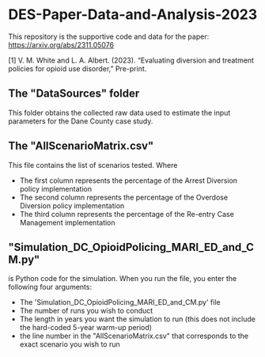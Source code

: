 # DES-Paper-Data-and-Analysis-2023

This repository is the supportive code and data for the paper: https://arxiv.org/abs/2311.05076 

[1] V. M. White and L. A. Albert. (2023). “Evaluating diversion and treatment policies for opioid use disorder,” Pre-print. 

## The "DataSources" folder
This folder obtains the collected raw data used to estimate the input parameters for the Dane County case study. 

## The "AllScenarioMatrix.csv"
This file contains the list of scenarios tested. Where 
- The first column represents the percentage of the Arrest Diversion policy implementation 
- The second column represents the percentage of the Overdose Diversion policy implementation
- The third column represents the percentage of the Re-entry Case Management implementation

## "Simulation_DC_OpioidPolicing_MARI_ED_and_CM.py"
is Python code for the simulation. When you run the file, you enter the following four arguments:
- The 'Simulation_DC_OpioidPolicing_MARI_ED_and_CM.py' file
- The number of runs you wish to conduct
- The length in years you want the simulation to run (this does not include the hard-coded 5-year warm-up period)
- the line number in the "AllScenarioMatrix.csv" that corresponds to the exact scenario you wish to run

